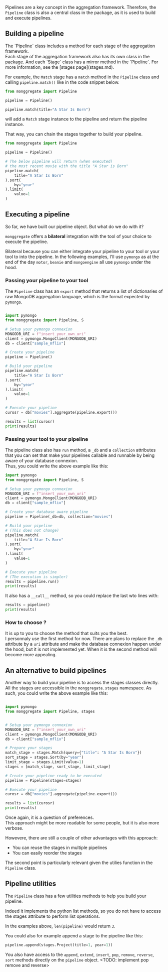 
Pipelines are a key concept in the aggregation framework.
Therefore, the  `Pipeline` class is also a central class in the package<include link to api reference later on>, as it is used to build and execute pipelines.

## **Building a pipeline**

<include link to api reference later on>
The `Pipeline` class includes a method for each stage of the aggregation framework.<br>
Each stage of the aggregation framework also has its own class in the package.
And each `Stage` class has a mirror method in the `Pipeline`. For more information, see the [stages page](stages.md).

For example, the `Match` stage has a `match` method in the `Pipeline` class and calling `pipeline.match()` like in the code snippet below.

```python
from monggregate import Pipeline

pipeline = Pipeline()

pipeline.match(title="A Star Is Born")
```

will add a `Match` stage instance to the pipeline and return the pipeline instance.

That way, you can chain the stages together to build your pipeline.

```python
from monggregate import Pipeline

pipeline = Pipeline()

# The below pipeline will return (when executed) 
# the most recent movie with the title "A Star is Born"
pipeline.match(
    title="A Star Is Born"
).sort(
    by="year"
).limit(
    value=1
)
```	

## **Executing a pipeline**

So far, we have built our pipeline object. But what do we do with it?

`monggregate` offers a **bilateral** integration with the tool of your choice to execute the pipeline.

Bilateral because you can either integrate your pipeline to your tool or your tool to into the pipeline.
In the following examples, I'll use `pymongo` as at the end of the day `motor`, `beanie` and `mongoengine` all use `pymongo` under the hood.

### **Passing your pipeline to your tool**

The `Pipeline` class has an `export` method that returns a list of dictionaries of raw MongoDB aggregation language, which is the format expected by `pymongo`.

```python

import pymongo
from monggregate import Pipeline, S

# Setup your pymongo connexion
MONGODB_URI = f"insert_your_own_uri"
client = pymongo.MongoClient(MONGODB_URI)
db = client["sample_mflix"]

# Create your pipeline
pipeline = Pipeline()

# Build your pipeline
pipeline.match(
    title="A Star Is Born"
).sort(
    by="year"
).limit(
    value=1
)

# Execute your pipeline
curosr = db["movies"].aggregate(pipeline.export())

results = list(curosr)
print(results)
```
### **Passing your tool to your pipeline**

The pipeline class also has `run` method, a `_db` and a `collection` attributes that you can set that make your pipelines callable and runnable by being aware of your database connexion.<br>
Thus, you could write the above example like this:

```python
import pymongo
from monggregate import Pipeline, S

# Setup your pymongo connexion
MONGODB_URI = f"insert_your_own_uri"
client = pymongo.MongoClient(MONGODB_URI)
db = client["sample_mflix"]

# Create your database aware pipeline
pipeline = Pipeline(_db=db, collection="movies") 

# Build your pipeline
# (This does not change)
pipeline.match(
    title="A Star Is Born"
).sort(
    by="year"
).limit(
    value=1
)

# Execute your pipeline
# (The execution is simpler)
results = pipeline.run()
print(results)
```

It also has a `__call__` method, so you could  replace the last wto lines with:

```python
results = pipeline()
print(results)
```

### **How to choose ?**

It is up to you to choose the method that suits you the best.<br> 
I personnaly use the first method for now.
There are plans to replace the `_db` attribute by a `uri` attribute and make the database connexion happen under the hood, but it is not implemented yet. When it is the second method will become more appealing.

## **An alternative to build pipelines**

Another way to build your pipeline is to access the stages classes directly. All the stages are accessible in the `monggregate.stages` namespace.
As such, you could write the above example like this:

```python

import pymongo
from monggregate import Pipeline, stages


# Setup your pymongo connexion
MONGODB_URI = f"insert_your_own_uri"
client = pymongo.MongoClient(MONGODB_URI)
db = client["sample_mflix"]

# Prepare your stages
match_stage = stages.Match(query={"title": "A Star Is Born"})
sort_stage = stages.Sort(by="year")
limit_stage = stages.Limit(value=1)
stages = [match_stage, sort_stage, limit_stage]

# Create your pipeline ready to be executed
pipeline = Pipeline(stages=stages)

# Execute your pipeline
curosr = db["movies"].aggregate(pipeline.export())

results = list(curosr)
print(results)

```
Once again, it is a question of preferences.<br>
This approach might be more readable for some people, but it is also more verbose.<br>

Howevere, there are still a couple of other advantages with this approach:

* You can reuse the stages in multiple pipelines
* You can easily reorder the stages

The second point is particularly relevant given the utilies function in the `Pipeline` class.

## **Pipeline utilities**

The `Pipeline` class has a few utilities methods to help you build your pipeline.

Indeed it implements the python list methods, so you do not have to access the stages attribute to perform list operations.

In the examples above, `len(pipeline)` would return `3`.

You could also for example append a stage to the pipeline like this:

```python
pipeline.append(stages.Project(title=1, year=1))
```

You also have access to the `append`, `extend`, `insert`, `pop`, `remove`, `reverse`, `sort` methods directly on the `pipeline` object. <TODO: implement pop remove and reverse>
